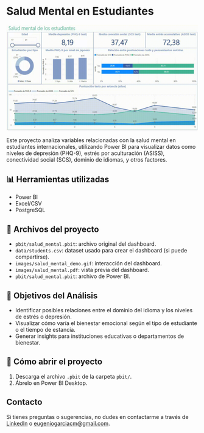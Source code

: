 # Salud Mental en Estudiantes

![Dashboard Preview](images/salud_mental_demo.gif)

Este proyecto analiza variables relacionadas con la salud mental en estudiantes internacionales, utilizando Power BI para visualizar datos como niveles de depresión (PHQ-9), estrés por aculturación (ASISS), conectividad social (SCS), dominio de idiomas, y otros factores.

## 📊 Herramientas utilizadas
- Power BI
- Excel/CSV
- PostgreSQL

## 📁 Archivos del proyecto
- `pbit/salud_mental.pbit`: archivo original del dashboard.
- `data/students.csv`: dataset usado para crear el dashboard (si puede compartirse).
- `images/salud_mental_demo.gif`: interacción del dashboard.
- `images/salud_mental.pdf`: vista previa del dashboard.
- `pbit/salud_mental.pbit`: archivo de Power BI.

## 📌 Objetivos del Análisis
- Identificar posibles relaciones entre el dominio del idioma y los niveles de estrés o depresión.
- Visualizar cómo varía el bienestar emocional según el tipo de estudiante o el tiempo de estancia.
- Generar insights para instituciones educativas o departamentos de bienestar.

## 🚀 Cómo abrir el proyecto
1. Descarga el archivo `.pbit` de la carpeta `pbit/`.
2. Ábrelo en Power BI Desktop.

## Contacto

Si tienes preguntas o sugerencias, no dudes en contactarme a través de [LinkedIn](http://www.linkedin.com/in/eugarciadata) o eugeniogarciacm@gmail.com.